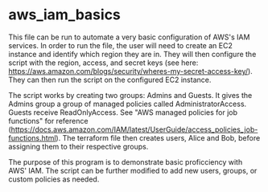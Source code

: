 # aws_iam_basics

This file can be run to automate a very basic configuration of AWS's IAM services. In order to run the file, the user will need to create an EC2 instance and identify which region they are in. They will then configure the script with the region, access, and secret keys (see here: https://aws.amazon.com/blogs/security/wheres-my-secret-access-key/). They can then run the script on the configured EC2 instance.

The script works by creating two groups: Admins and Guests. It gives the Admins group a group of managed policies called AdministratorAccess. Guests receive ReadOnlyAccess. See "AWS managed policies for job functions" for reference (https://docs.aws.amazon.com/IAM/latest/UserGuide/access_policies_job-functions.html). The terraform file then creates users, Alice and Bob, before assigning them to their respective groups.

The purpose of this program is to demonstrate basic proficciency with AWS' IAM. The script can be further modified to add new users, groups, or custom policies as needed.
